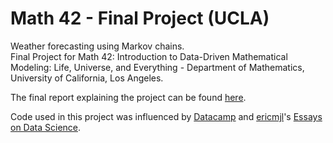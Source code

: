 # Math 42 - Final Project (UCLA)
 
Weather forecasting using Markov chains.\
Final Project for Math 42: Introduction to Data-Driven Mathematical Modeling: Life, Universe, and Everything - Department of Mathematics, University of California, Los Angeles.

The final report explaining the project can be found [here](https://github.com/cjunwon/Math_42_Final_Project/blob/main/Merge%20PDFs/Math_42_Final_Project_Report.pdf).

Code used in this project was influenced by [Datacamp](https://www.datacamp.com/tutorial/markov-chains-python-tutorial) and [ericmjl](https://github.com/ericmjl/essays-on-data-science/)'s [Essays on Data Science](https://ericmjl.github.io/essays-on-data-science/machine-learning/markov-models/).
